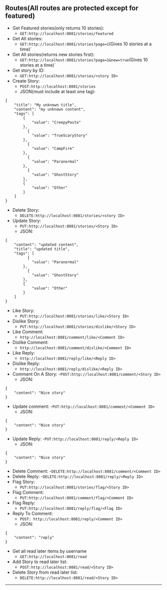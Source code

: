## Routes(All routes are protected except for featured)
- Get Featured stories(only returns 10 stories):
  - `GET:http://localhost:8081/stories/featured`
- Get All stories:
    - `GET:http://localhost:8081/stories?page=1`(Gives 10 stories at a time)`
- Get All stories(returns new stories first):
  - `GET:http://localhost:8081/stories?page=1&new=true`(Gives 10 stories at a time)`
- Get story by ID:
  - `GET:http://localhost:8081/stories/<story ID>`
- Create Story:
    - `POST:http://localhost:8081/stories`
    - JSON(must include at least one tag):
```
{
    "title": "My unknown title",
    "content": "my unknown content",
    "tags": [
        {
            "value": "CreepyPasta"
        },
          {
            "value": "TrueScaryStory"
        },
          {
            "value": "CampFire"
        },
          {
            "value": "Paranormal"
        },
          {
            "value": "GhostStory"
        },
        {
            "value": "Other"
        }
    ]
}
```
- Delete Story:
    - `DELETE:http://localhost:8081/stories/<story ID>`
- Update Story:
    - `PUT:http://localhost:8081/stories/<Story ID>`
    - JSON:
```
{
    "content": "updated content",
    "title": "updated title",
    "tags": [
          {
            "value": "Paranormal"
        },
          {
            "value": "GhostStory"
        },
        {
            "value": "Other"
        }
    ]
}
```    
- Like Story:
    - `PUT:http://localhost:8081/stories/like/<Story ID>`
- Dislike Story:
    - `PUT:http://localhost:8081/stories/dislike/<Story ID>`
- Like Comment:
    - `http://localhost:8081/comment/like/<Comment ID>`
- Dislike Comment:
    - `http://localhost:8081/comment/dislike/<Comment ID>`
- Like Reply:
  - `http://localhost:8081/reply/like/<Reply ID>`
- Dislike Reply:
  - `http://localhost:8081/reply/dislike/<Reply ID>`  
- Comment On A Story:
  -`POST:http://localhost:8081/comment/<Story ID>`
  - JSON:
```
{
    "content": "Nice story"
}
```  
- Update comment:
  -`PUT:http://localhost:8081/comment/<Comment ID>`
  - JSON:
```
{
    "content": "Nice story"
}
```  
- Update Reply:
  -`PUT:http://localhost:8081/reply/<Reply ID>`
  - JSON:
```
{
    "content": "Nice story"
}
```  
- Delete Comment:
  -`DELETE:http://localhost:8081/comment/<Comment ID>`
- Delete Reply:
  -`DELETE:http://localhost:8081/reply/<Reply ID>`  
- Flag Story:
  - `PUT:http://localhost:8081/stories/flag/<Story ID>`
- Flag Comment:
  - `PUT:http://localhost:8081/comment/flag/<Comment ID>`
- Flag Reply:
  - `PUT:http://localhost:8081/reply/flag/<Flag ID>`  
- Reply To Comment:
  - `POST: http://localhost:8081/reply/<Comment ID>`
  - JSON:
```
{
    "content": "reply"
}
```  
- Get all read later items by username
  - `GET:http://localhost:8081/read`
- Add Story to read later list:
  - `POST:http://localhost:8081/read/<Story ID>`
- Delete Story from read later list:
  - `DELETE:http://localhost:8081/read/<Story ID>`
---
